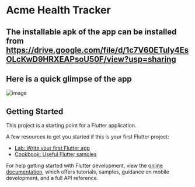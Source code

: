 # Acme Health Tracker 

## The installable apk of the app can be installed from https://drive.google.com/file/d/1c7V60ETuly4EsOLcKwD9HRXEAPsoU50F/view?usp=sharing
## Here is a quick glimpse of the app
![image](https://github.com/yogesh-soni-4/fitts/assets/112860792/5d268b39-6471-4fde-8546-9cdd5e26db69)


## Getting Started

This project is a starting point for a Flutter application.

A few resources to get you started if this is your first Flutter project:

- [Lab: Write your first Flutter app](https://docs.flutter.dev/get-started/codelab)
- [Cookbook: Useful Flutter samples](https://docs.flutter.dev/cookbook)

For help getting started with Flutter development, view the
[online documentation](https://docs.flutter.dev/), which offers tutorials,
samples, guidance on mobile development, and a full API reference.
